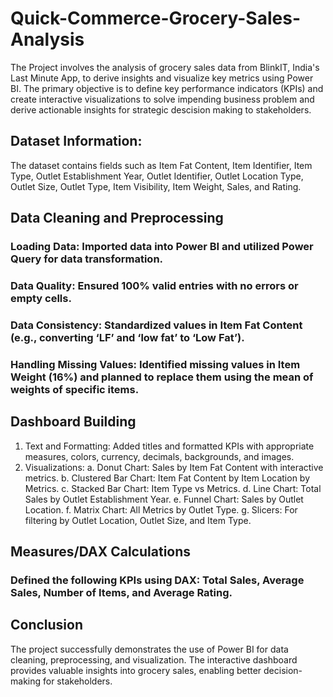 # Quick-Commerce-Grocery-Sales-Analysis
The Project involves the analysis of grocery sales data from BlinkIT, India's Last Minute App, to derive insights and visualize key metrics using Power BI. The primary objective is to define key performance indicators (KPIs) and create interactive visualizations to solve impending business problem and derive actionable insights for strategic descision making to stakeholders. 

## Dataset Information:
The dataset contains fields such as Item Fat Content, Item Identifier, Item Type, Outlet Establishment Year, Outlet Identifier, Outlet Location Type, Outlet Size, Outlet Type, Item Visibility, Item Weight, Sales, and Rating.

## Data Cleaning and Preprocessing
### Loading Data: Imported data into Power BI and utilized Power Query for data transformation.
### Data Quality: Ensured 100% valid entries with no errors or empty cells.
### Data Consistency: Standardized values in Item Fat Content (e.g., converting ‘LF’ and ‘low fat’ to ‘Low Fat’).
### Handling Missing Values: Identified missing values in Item Weight (16%) and planned to replace them using the mean of weights of specific items.

## Dashboard Building
1. Text and Formatting: Added titles and formatted KPIs with appropriate measures, colors, currency, decimals, backgrounds, and images.
2. Visualizations:
a. Donut Chart: Sales by Item Fat Content with interactive metrics.
b. Clustered Bar Chart: Item Fat Content by Item Location by Metrics.
c. Stacked Bar Chart: Item Type vs Metrics.
d. Line Chart: Total Sales by Outlet Establishment Year.
e. Funnel Chart: Sales by Outlet Location.
f. Matrix Chart: All Metrics by Outlet Type.
g. Slicers: For filtering by Outlet Location, Outlet Size, and Item Type.

## Measures/DAX Calculations
### Defined the following KPIs using DAX: Total Sales, Average Sales, Number of Items, and Average Rating.

## Conclusion
The project successfully demonstrates the use of Power BI for data cleaning, preprocessing, and visualization. The interactive dashboard provides valuable insights into grocery sales, enabling better decision-making for stakeholders.
